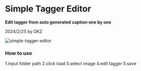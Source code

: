 # Simple Tagger Editor

**Edit tagger from auto generated caption one by one**

2024/2/25 by DKZ

![simple-tagger-editor](https://github.com/davidkingzyb/SimpleTaggerEditor/assets/6694635/354730ae-4c5e-4c58-a8a1-91acc078818c)

### How to use

1.input folder path
2.click load
3.select image
4.edit tagger
5.save
